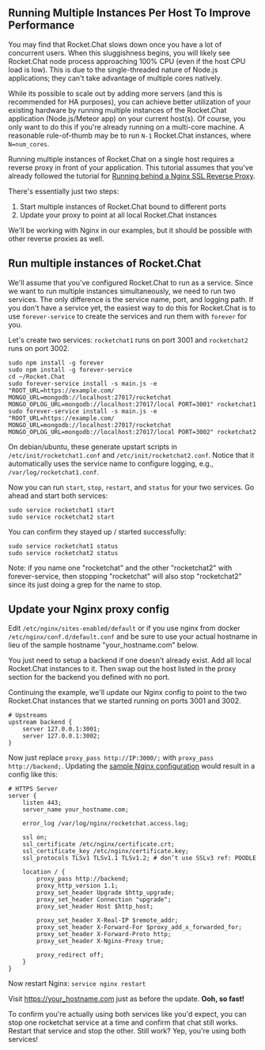 ## Running Multiple Instances Per Host To Improve Performance

You may find that Rocket.Chat slows down once you have a lot of concurrent users. When this sluggishness begins,
you will likely see Rocket.Chat node process approaching 100% CPU (even if the host CPU load is low). This is
due to the single-threaded nature of Node.js applications; they can't take advantage of multiple cores natively.

While its possible to scale out by adding more servers (and this is recommended for HA purposes), you can achieve
better utilization of your existing hardware by running multiple instances of the Rocket.Chat application
(Node.js/Meteor app) on your current host(s). Of course, you only want to do this if you're already running on
a multi-core machine. A reasonable rule-of-thumb may be to run `N-1` Rocket.Chat instances, where `N=num_cores`.

Running multiple instances of Rocket.Chat on a single host requires a reverse proxy in front of your application.
This tutorial assumes that you've already followed the tutorial for [Running behind a Nginx SSL Reverse Proxy](https://rocket.chat/docs/installation/manual-installation/configuring-ssl-reverse-proxy).

There's essentially just two steps:
1. Start multiple instances of Rocket.Chat bound to different ports
2. Update your proxy to point at all local Rocket.Chat instances

We'll be working with Nginx in our examples, but it should be possible with other reverse proxies as well.

## Run multiple instances of Rocket.Chat

We'll assume that you've configured Rocket.Chat to run as a service. Since we want to run multiple instances
simultaneously, we need to run two services. The only difference is the service name, port, and logging path.
If you don't have a service yet, the easiest way to do this for Rocket.Chat is to use `forever-service` to
create the services and run them with `forever` for you.

Let's create two services: `rocketchat1` runs on port 3001 and `rocketchat2` runs on port 3002.

    sudo npm install -g forever
    sudo npm install -g forever-service
    cd ~/Rocket.Chat
    sudo forever-service install -s main.js -e "ROOT_URL=https://example.com/ MONGO_URL=mongodb://localhost:27017/rocketchat MONGO_OPLOG_URL=mongodb://localhost:27017/local PORT=3001" rocketchat1
    sudo forever-service install -s main.js -e "ROOT_URL=https://example.com/ MONGO_URL=mongodb://localhost:27017/rocketchat MONGO_OPLOG_URL=mongodb://localhost:27017/local PORT=3002" rocketchat2

On debian/ubuntu, these generate upstart scripts in `/etc/init/rocketchat1.conf` and `/etc/init/rocketchat2.conf`.
Notice that it automatically uses the service name to configure logging, e.g., `/var/log/rocketchat1.conf`.

Now you can run `start`, `stop`, `restart`, and `status` for your two services. Go ahead and start both services:

    sudo service rocketchat1 start
    sudo service rocketchat2 start

You can confirm they stayed up / started successfully:

    sudo service rocketchat1 status
    sudo service rocketchat2 status

Note: if you name one "rocketchat" and the other "rocketchat2" with forever-service, then stopping "rocketchat"
will also stop "rocketchat2" since its just doing a grep for the name to stop.

## Update your Nginx proxy config

Edit ```/etc/nginx/sites-enabled/default``` or if you use nginx from docker ```/etc/nginx/conf.d/default.conf```
and be sure to use your actual hostname in lieu of the sample hostname "your_hostname.com" below.

You just need to setup a backend if one doesn't already exist. Add all local Rocket.Chat instances to it.
Then swap out the host listed in the proxy section for the backend you defined with no port.

Continuing the example, we'll update our Nginx config to point to the two Rocket.Chat instances
that we started running on ports 3001 and 3002.

```
# Upstreams
upstream backend {
    server 127.0.0.1:3001;
    server 127.0.0.1:3002;
}
```

Now just replace `proxy_pass http://IP:3000/;` with `proxy_pass http://backend;`.
Updating the [sample Nginx configuration](https://rocket.chat/docs/installation/manual-installation/configuring-ssl-reverse-proxy/)
would result in a config like this:

```
# HTTPS Server
server {
    listen 443;
    server_name your_hostname.com;

    error_log /var/log/nginx/rocketchat.access.log;

    ssl on;
    ssl_certificate /etc/nginx/certificate.crt;
    ssl_certificate_key /etc/nginx/certificate.key;
    ssl_protocols TLSv1 TLSv1.1 TLSv1.2; # don’t use SSLv3 ref: POODLE

    location / {
        proxy_pass http://backend;
        proxy_http_version 1.1;
        proxy_set_header Upgrade $http_upgrade;
        proxy_set_header Connection "upgrade";
        proxy_set_header Host $http_host;

        proxy_set_header X-Real-IP $remote_addr;
        proxy_set_header X-Forward-For $proxy_add_x_forwarded_for;
        proxy_set_header X-Forward-Proto http;
        proxy_set_header X-Nginx-Proxy true;

        proxy_redirect off;
    }
}
```

Now restart Nginx: ```service nginx restart```

Visit https://your_hostname.com just as before the update. **Ooh, so fast!**

To confirm you're actually using both services like you'd expect, you can stop one rocketchat
service at a time and confirm that chat still works. Restart that service and stop the other.
Still work? Yep, you're using both services!
